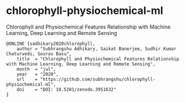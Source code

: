 # chlorophyll-physiochemical-ml
Chlorophyll and Physiochemical Features Relationship with Machine Learning, Deep Learning and Remote Sensing

```
@ONLINE {sadhikary2020chlorophyll,
    author = "Subhrangshu Adhikary, Saikat Banerjee, Sudhir Kumar Chaturvedi, Sourav Basu",
    title  = "Chlorophyll and Physiochemical Features Relationship with Machine Learning, Deep Learning and Remote Sensing",
    month  = "jul",
    year   = "2020",
    url    = "https://github.com/subhrangshu/chlorophyll-physiochemical-ml",
    doi    = "DOI: 10.5281/zenodo.3951632"
}
```
